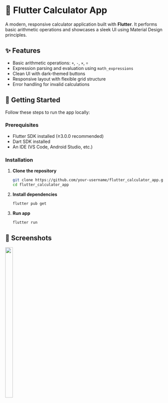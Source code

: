# 🔢 Flutter Calculator App

A modern, responsive calculator application built with **Flutter**. It performs basic arithmetic operations and showcases a sleek UI using Material Design principles.

## ✨ Features

- Basic arithmetic operations: `+`, `-`, `×`, `÷`
- Expression parsing and evaluation using `math_expressions`
- Clean UI with dark-themed buttons
- Responsive layout with flexible grid structure
- Error handling for invalid calculations

## 🚀 Getting Started

Follow these steps to run the app locally:

### Prerequisites

- Flutter SDK installed (≥3.0.0 recommended)
- Dart SDK installed
- An IDE (VS Code, Android Studio, etc.)

### Installation

1. **Clone the repository**
   ```bash
   git clone https://github.com/your-username/flutter_calculator_app.git
   cd flutter_calculator_app


2. **Install dependencies**
   ```bash
   flutter pub get

3. **Run app**
   ```bash
   flutter run

## 📸 Screenshots


<p>
  <img align = "left"  src = "https://github.com/user-attachments/assets/9c01e39c-cb19-4ff2-904d-02f971df0ad3" width=22% height=35% >

</p>

